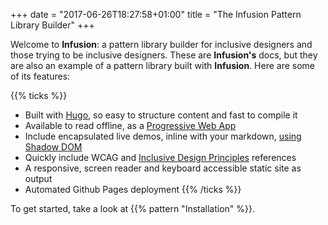 +++
date = "2017-06-26T18:27:58+01:00"
title = "The Infusion Pattern Library Builder"
+++

Welcome to **Infusion**: a pattern library builder for inclusive designers and those trying to be inclusive designers. These are **Infusion's** docs, but they are also an example of a pattern library built with **Infusion**. Here are some of its features:

{{% ticks %}}
* Built with [Hugo](https://gohugo.io/), so easy to structure content and fast to compile it
* Available to read offline, as a [Progressive Web App](https://developers.google.com/web/progressive-web-apps/)
* Include encapsulated live demos, inline with your markdown, [using Shadow DOM](https://www.smashingmagazine.com/2017/07/pattern-libraries-in-markdown/)
* Quickly include WCAG and [Inclusive Design Principles](http://inclusivedesignprinciples.org/) references
* A responsive, screen reader and keyboard accessible static site as output
* Automated Github Pages deployment
{{% /ticks %}}

To get started, take a look at {{% pattern "Installation" %}}.
